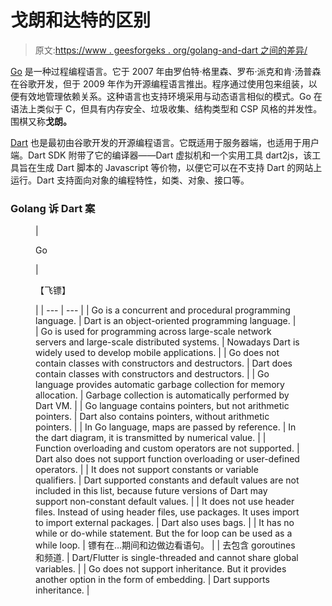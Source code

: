 # 戈朗和达特的区别

> 原文:[https://www . geesforgeks . org/golang-and-dart 之间的差异/](https://www.geeksforgeeks.org/difference-between-golang-and-dart/)

[Go](https://www.geeksforgeeks.org/go-programming-language-introduction/) 是一种过程编程语言。它于 2007 年由罗伯特·格里森、罗布·派克和肯·汤普森在谷歌开发，但于 2009 年作为开源编程语言推出。程序通过使用包来组装，以便有效地管理依赖关系。这种语言也支持环境采用与动态语言相似的模式。Go 在语法上类似于 C，但具有内存安全、垃圾收集、结构类型和 CSP 风格的并发性。围棋又称**戈朗。**

[Dart](https://www.geeksforgeeks.org/introduction-to-dart-programming-language/) 也是最初由谷歌开发的开源编程语言。它既适用于服务器端，也适用于用户端。Dart SDK 附带了它的编译器——Dart 虚拟机和一个实用工具 dart2js，该工具旨在生成 Dart 脚本的 Javascript 等价物，以便它可以在不支持 Dart 的网站上运行。Dart 支持面向对象的编程特性，如类、对象、接口等。

### Golang 诉 Dart 案

<figure class="table">

| 

Go

 | 

【飞镖】

 |
| --- | --- |
| Go is a concurrent and procedural programming language. | Dart is an object-oriented programming language. |
| Go is used for programming across large-scale network servers and large-scale distributed systems. | Nowadays Dart is widely used to develop mobile applications. |
| Go does not contain classes with constructors and destructors. | Dart does contain classes with constructors and destructors. |
| Go language provides automatic garbage collection for memory allocation. | Garbage collection is automatically performed by Dart VM. |
| Go language contains pointers, but not arithmetic pointers. | Dart also contains pointers, without arithmetic pointers. |
| In Go language, maps are passed by reference. | In the dart diagram, it is transmitted by numerical value. |
| Function overloading and custom operators are not supported. | Dart also does not support function overloading or user-defined operators. |
| It does not support constants or variable qualifiers. | Dart supported constants and default values are not included in this list, because future versions of Dart may support non-constant default values. |
| It does not use header files. Instead of using header files, use packages. It uses import to import external packages. | Dart also uses bags. |
| It has no while or do-while statement. But the for loop can be used as a while loop. | 镖有在…期间和边做边看语句。 |
| 去包含 goroutines 和频道. | Dart/Flutter is single-threaded and cannot share global variables. |
| Go does not support inheritance. But it provides another option in the form of embedding. | Dart supports inheritance. |

</figure>
